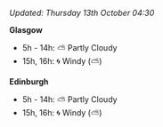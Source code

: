 *Updated: Thursday 13th October 04:30*

**Glasgow**

* 5h - 14h: :partly_sunny: Partly Cloudy
* 15h, 16h: :cyclone: Windy (:partly_sunny:)

**Edinburgh**

* 5h - 14h: :partly_sunny: Partly Cloudy
* 15h, 16h: :cyclone: Windy (:partly_sunny:)
